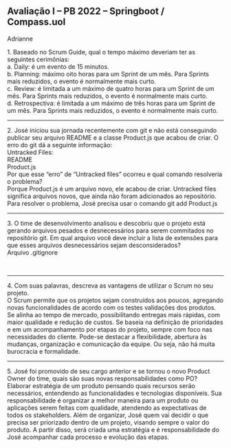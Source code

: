 ## Avaliação I – PB 2022 – Springboot / Compass.uol
<p>Adrianne</p>
1. Baseado no Scrum Guide, qual o tempo máximo deveriam ter as seguintes
cerimônias:
<br>
a. Daily: é um evento de 15 minutos.
<br>
b. Planning: máximo oito horas para um Sprint de um mês. Para Sprints mais reduzidos, o evento é normalmente mais curto.
<br>
c. Review: é limitada a um máximo de quatro horas para um Sprint de um mês. Para Sprints mais reduzidos, o evento é normalmente mais curto.
<br>
d. Retrospectiva: é limitada a um máximo de três horas para um Sprint de um mês. Para Sprints mais reduzidos, o evento é normalmente mais curto.
<br><hr>
2. José iniciou sua jornada recentemente com git e não está conseguindo publicar
seu arquivo README e a classe Product.js que acabou de criar. O erro do git dá
a seguinte informação:
<br>
Untracked Files:
<br>
README
<br>
Product.js
<br>
Por que esse “erro” de “Untracked files” ocorreu e qual comando resolveria o
problema?
<br>
Porque Product.js é um arquivo novo, ele acabou de criar. Untracked files significa arquivos novos, que ainda não foram adicionados ao repositório. Para resolver o problema, José precisa usar o comando git add Product.js 
<br><hr>
3. O time de desenvolvimento analisou e descobriu que o projeto está gerando
arquivos pesados e desnecessários para serem commitados no repositório git.
Em qual arquivo você deve incluir a lista de extensões para que esses arquivos
desnecessários sejam desconsiderados?<br>
Arquivo .gitignore

<br><hr>
4. Com suas palavras, descreva as vantagens de utilizar o Scrum no seu projeto.<br>
O Scrum permite que os projetos sejam construídos aos poucos, agregando novas funcionalidades de acordo com os testes validações dos produtos. Se alinha ao tempo de mercado, possibilitando entregas mais rápidas, com maior qualidade e redução de custos. Se baseia na definição de prioridades e em um acompanhamento por etapas do projeto, sempre com foco nas necessidades do cliente. Pode-se destacar a flexibilidade, abertura às mudanças, organização e comunicação da equipe. Ou seja, não há muita burocracia e formalidade. 
<br><hr>
5. José foi promovido de seu cargo anterior e se tornou o novo Product Owner do
time, quais são suas novas responsabilidades como PO?<br>
Elaborar estratégia de um produto pensando quais recursos serão necessários, entendendo as funcionalidades e tecnologias disponíveis. Sua responsabilidade é organizar a melhor maneira para um produto ou aplicações serem feitas com qualidade, atendendo as expectativas de todos os stakeholders. Além de organizar, José quem vai decidir o que precisa ser priorizado dentro de um projeto, visando sempre o valor do produto. A partir disso, será criada uma estratégia e é responsabilidade do José acompanhar cada processo e evolução das etapas.

